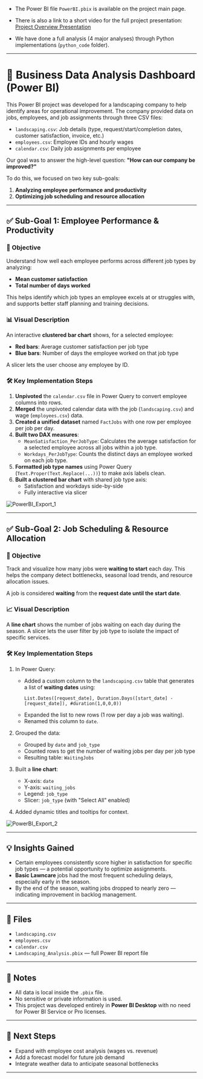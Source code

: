 - The Power BI file `PowerBI.pbix` is available on the project main page.

- There is also a link to a short video for the full project presentation: [Project Overview Presentation](https://drive.google.com/file/d/1H7lKETwM7dhWyTVBouzA3vWHaI3zIuHj/view)

- We have done a full analysis (4 major analyses) through Python implementations (`python_code` folder).
___

# 🌿 Business Data Analysis Dashboard (Power BI)

This Power BI project was developed for a landscaping company to help identify areas for operational improvement. The company provided data on jobs, employees, and job assignments through three CSV files:

- `landscaping.csv`: Job details (type, request/start/completion dates, customer satisfaction, invoice, etc.)
- `employees.csv`: Employee IDs and hourly wages
- `calendar.csv`: Daily job assignments per employee

Our goal was to answer the high-level question: **"How can our company be improved?"**

To do this, we focused on two key sub-goals:
1. **Analyzing employee performance and productivity**
2. **Optimizing job scheduling and resource allocation**

---

## ✅ Sub-Goal 1: Employee Performance & Productivity

### 🎯 Objective
Understand how well each employee performs across different job types by analyzing:
- **Mean customer satisfaction**
- **Total number of days worked**

This helps identify which job types an employee excels at or struggles with, and supports better staff planning and training decisions.

### 📊 Visual Description
An interactive **clustered bar chart** shows, for a selected employee:
- **Red bars**: Average customer satisfaction per job type
- **Blue bars**: Number of days the employee worked on that job type

A slicer lets the user choose any employee by ID.

### 🛠️ Key Implementation Steps
1. **Unpivoted** the `calendar.csv` file in Power Query to convert employee columns into rows.
2. **Merged** the unpivoted calendar data with the job (`landscaping.csv`) and wage (`employees.csv`) data.
3. **Created a unified dataset** named `FactJobs` with one row per employee per job per day.
4. **Built two DAX measures**:
   - `MeanSatisfaction_PerJobType`: Calculates the average satisfaction for a selected employee across all jobs within a job type.
   - `Workdays_PerJobType`: Counts the distinct days an employee worked on each job type.
5. **Formatted job type names** using Power Query (`Text.Proper(Text.Replace(...))`) to make axis labels clean.
6. **Built a clustered bar chart** with shared job type axis:
   - Satisfaction and workdays side-by-side
   - Fully interactive via slicer

![PowerBI_Export_1](https://github.com/user-attachments/assets/6a67c526-1d16-4224-bace-881668cff585)

---

## ✅ Sub-Goal 2: Job Scheduling & Resource Allocation

### 🎯 Objective
Track and visualize how many jobs were **waiting to start** each day. This helps the company detect bottlenecks, seasonal load trends, and resource allocation issues.

A job is considered **waiting** from the **request date until the start date**.

### 📈 Visual Description
A **line chart** shows the number of jobs waiting on each day during the season. A slicer lets the user filter by job type to isolate the impact of specific services.

### 🛠️ Key Implementation Steps
1. In Power Query:
   - Added a custom column to the `landscaping.csv` table that generates a list of **waiting dates** using:
     ```powerquery
     List.Dates([request_date], Duration.Days([start_date] - [request_date]), #duration(1,0,0,0))
     ```
   - Expanded the list to new rows (1 row per day a job was waiting).
   - Renamed this column to `date`.
2. Grouped the data:
   - Grouped by `date` and `job_type`
   - Counted rows to get the number of waiting jobs per day per job type
   - Resulting table: `WaitingJobs`
3. Built a **line chart**:
   - X-axis: `date`
   - Y-axis: `waiting_jobs`
   - Legend: `job_type`
   - Slicer: `job_type` (with "Select All" enabled)

4. Added dynamic titles and tooltips for context.

![PowerBI_Export_2](https://github.com/user-attachments/assets/e4b53375-2a0e-44a4-9f56-4a7485951d79)

---

## 💡 Insights Gained

- Certain employees consistently score higher in satisfaction for specific job types — a potential opportunity to optimize assignments.
- **Basic Lawncare** jobs had the most frequent scheduling delays, especially early in the season.
- By the end of the season, waiting jobs dropped to nearly zero — indicating improvement in backlog management.

---

## 📁 Files

- `landscaping.csv`
- `employees.csv`
- `calendar.csv`
- `Landscaping_Analysis.pbix` — full Power BI report file

---

## 🔐 Notes

- All data is local inside the `.pbix` file.
- No sensitive or private information is used.
- This project was developed entirely in **Power BI Desktop** with no need for Power BI Service or Pro licenses.

---

## 📌 Next Steps

- Expand with employee cost analysis (wages vs. revenue)
- Add a forecast model for future job demand
- Integrate weather data to anticipate seasonal bottlenecks

---


